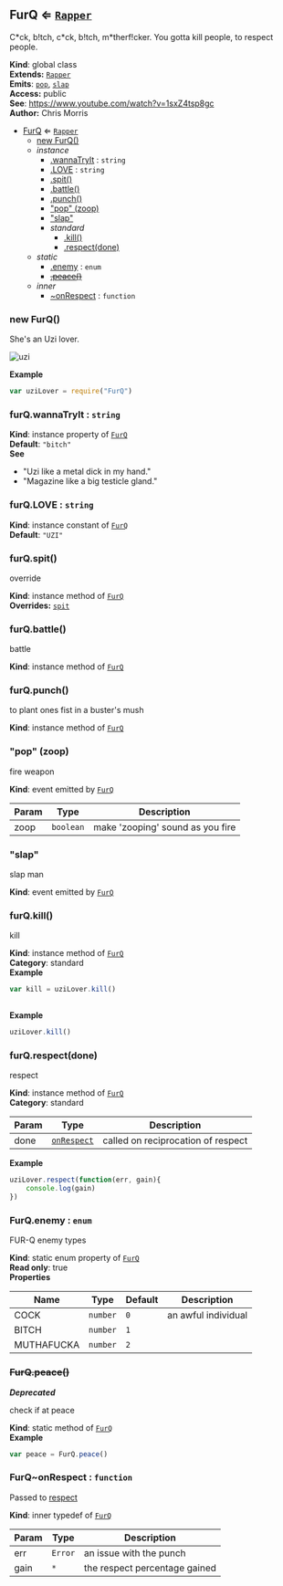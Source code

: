 <a name="FurQ"></a>
## FurQ ⇐ <code>[Rapper](#Rapper)</code>
C\*ck, b!tch, c\*ck, b!tch, m\*therf!cker. You gotta kill people, to respect people.

**Kind**: global class  
**Extends:** <code>[Rapper](#Rapper)</code>  
**Emits**: <code>[pop](#FurQ+event_pop)</code>, <code>[slap](#FurQ+event_slap)</code>  
**Access:** public  
**See**: https://www.youtube.com/watch?v=1sxZ4tsp8gc  
**Author:** Chris Morris  

* [FurQ](#FurQ) ⇐ <code>[Rapper](#Rapper)</code>
  * [new FurQ()](#new_FurQ_new)
  * _instance_
    * [.wannaTryIt](#FurQ+wannaTryIt) : <code>string</code>
    * [.LOVE](#FurQ+LOVE) : <code>string</code>
    * [.spit()](#FurQ+spit)
    * [.battle()](#Rapper+battle)
    * [.punch()](#FurQ+punch)
    * ["pop" (zoop)](#FurQ+event_pop)
    * ["slap"](#FurQ+event_slap)
    * _standard_
      * [.kill()](#FurQ+kill)
      * [.respect(done)](#FurQ+respect)
  * _static_
    * [.enemy](#FurQ.enemy) : <code>enum</code>
    * ~~[.peace()](#FurQ.peace)~~
  * _inner_
    * [~onRespect](#FurQ..onRespect) : <code>function</code>

<a name="new_FurQ_new"></a>
### new FurQ()
She's an Uzi lover.

![uzi](https://sampleface.co.uk/wp-content/uploads/2013/07/fur-q-uzi-lover.png)

**Example**  
```js
var uziLover = require("FurQ")
```
<a name="FurQ+wannaTryIt"></a>
### furQ.wannaTryIt : <code>string</code>
**Kind**: instance property of <code>[FurQ](#FurQ)</code>  
**Default**: <code>&quot;bitch&quot;</code>  
**See**

- "Uzi like a metal dick in my hand."
- "Magazine like a big testicle gland."

<a name="FurQ+LOVE"></a>
### furQ.LOVE : <code>string</code>
**Kind**: instance constant of <code>[FurQ](#FurQ)</code>  
**Default**: <code>&quot;UZI&quot;</code>  
<a name="FurQ+spit"></a>
### furQ.spit()
override

**Kind**: instance method of <code>[FurQ](#FurQ)</code>  
**Overrides:** <code>[spit](#Rapper+spit)</code>  
<a name="Rapper+battle"></a>
### furQ.battle()
battle

**Kind**: instance method of <code>[FurQ](#FurQ)</code>  
<a name="FurQ+punch"></a>
### furQ.punch()
to plant ones fist in a buster's mush

**Kind**: instance method of <code>[FurQ](#FurQ)</code>  
<a name="FurQ+event_pop"></a>
### "pop" (zoop)
fire weapon

**Kind**: event emitted by <code>[FurQ](#FurQ)</code>  

| Param | Type | Description |
| --- | --- | --- |
| zoop | <code>boolean</code> | make 'zooping' sound as you fire |

<a name="FurQ+event_slap"></a>
### "slap"
slap man

**Kind**: event emitted by <code>[FurQ](#FurQ)</code>  
<a name="FurQ+kill"></a>
### furQ.kill()
kill

**Kind**: instance method of <code>[FurQ](#FurQ)</code>  
**Category**: standard  
**Example**  
```js
var kill = uziLover.kill()
  
```
**Example**  
```js
uziLover.kill()
```
<a name="FurQ+respect"></a>
### furQ.respect(done)
respect

**Kind**: instance method of <code>[FurQ](#FurQ)</code>  
**Category**: standard  

| Param | Type | Description |
| --- | --- | --- |
| done | <code>[onRespect](#FurQ..onRespect)</code> | called on reciprocation of respect |

**Example**  
```js
uziLover.respect(function(err, gain){
    console.log(gain)
})
```
<a name="FurQ.enemy"></a>
### FurQ.enemy : <code>enum</code>
FUR-Q enemy types

**Kind**: static enum property of <code>[FurQ](#FurQ)</code>  
**Read only**: true  
**Properties**

| Name | Type | Default | Description |
| --- | --- | --- | --- |
| COCK | <code>number</code> | <code>0</code> | an awful individual |
| BITCH | <code>number</code> | <code>1</code> |  |
| MUTHAFUCKA | <code>number</code> | <code>2</code> |  |

<a name="FurQ.peace"></a>
### ~~FurQ.peace()~~
***Deprecated***

check if at peace

**Kind**: static method of <code>[FurQ](#FurQ)</code>  
**Example**  
```js
var peace = FurQ.peace()
```
<a name="FurQ..onRespect"></a>
### FurQ~onRespect : <code>function</code>
Passed to [respect](#FurQ+respect)

**Kind**: inner typedef of <code>[FurQ](#FurQ)</code>  

| Param | Type | Description |
| --- | --- | --- |
| err | <code>Error</code> | an issue with the punch |
| gain | <code>\*</code> | the respect percentage gained |


